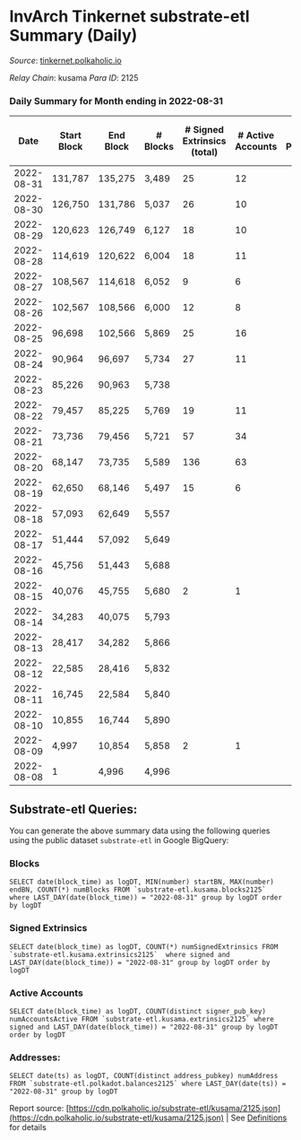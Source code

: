 # InvArch Tinkernet substrate-etl Summary (Daily)

_Source_: [tinkernet.polkaholic.io](https://tinkernet.polkaholic.io)

*Relay Chain*: kusama
*Para ID*: 2125



### Daily Summary for Month ending in 2022-08-31


| Date | Start Block | End Block | # Blocks | # Signed Extrinsics (total) | # Active Accounts | # Passive | # New | # Addresses with Balances | # Events | # Transfers | # XCM Transfers In | # XCM Transfers Out |
| ---- | ----------- | --------- | -------- | --------------------------- | ----------------- | --------- | ----- | ------------------------- | -------- | ----------- | ------------------ | ------------------- |
| 2022-08-31 | 131,787 | 135,275 | 3,489  | 25 | 12 |  |  | 1,189 | 7,633 | 497  |   |   |
| 2022-08-30 | 126,750 | 131,786 | 5,037  | 26 | 10 |  |  |  | 10,823 | 587  |   |   |
| 2022-08-29 | 120,623 | 126,749 | 6,127  | 18 | 10 |  |  |  | 12,746 | 370  |   |   |
| 2022-08-28 | 114,619 | 120,622 | 6,004  | 18 | 11 |  |  |  | 12,520 | 397  |   |   |
| 2022-08-27 | 108,567 | 114,618 | 6,052  | 9 | 6 |  |  |  | 12,368 | 207  |   |   |
| 2022-08-26 | 102,567 | 108,566 | 6,000  | 12 | 8 |  |  |  | 12,349 | 270  |   |   |
| 2022-08-25 | 96,698 | 102,566 | 5,869  | 25 | 16 |  |  |  | 12,477 | 583  |   |   |
| 2022-08-24 | 90,964 | 96,697 | 5,734  | 27 | 11 |  |  |  | 12,012 | 376  |   |   |
| 2022-08-23 | 85,226 | 90,963 | 5,738  |  |  |  |  |  | 11,482 |   |   |   |
| 2022-08-22 | 79,457 | 85,225 | 5,769  | 19 | 11 |  |  |  | 12,104 | 449  |   |   |
| 2022-08-21 | 73,736 | 79,456 | 5,721  | 57 | 34 |  |  |  | 12,833 | 1,042  |   |   |
| 2022-08-20 | 68,147 | 73,735 | 5,589  | 136 | 63 |  |  |  | 14,401 | 2,227  |   |   |
| 2022-08-19 | 62,650 | 68,146 | 5,497  | 15 | 6 |  |  |  | 19,540 | 2,535  |   |   |
| 2022-08-18 | 57,093 | 62,649 | 5,557  |  |  |  |  |  | 11,120 |   |   |   |
| 2022-08-17 | 51,444 | 57,092 | 5,649  |  |  |  |  |  | 11,301 |   |   |   |
| 2022-08-16 | 45,756 | 51,443 | 5,688  |  |  |  |  |  | 11,382 |   |   |   |
| 2022-08-15 | 40,076 | 45,755 | 5,680  | 2 | 1 |  |  |  | 11,377 |   |   |   |
| 2022-08-14 | 34,283 | 40,075 | 5,793  |  |  |  |  |  | 11,592 |   |   |   |
| 2022-08-13 | 28,417 | 34,282 | 5,866  |  |  |  |  |  | 11,739 |   |   |   |
| 2022-08-12 | 22,585 | 28,416 | 5,832  |  |  |  |  |  | 11,667 |   |   |   |
| 2022-08-11 | 16,745 | 22,584 | 5,840  |  |  |  |  |  | 11,686 |   |   |   |
| 2022-08-10 | 10,855 | 16,744 | 5,890  |  |  |  |  |  | 11,786 |   |   |   |
| 2022-08-09 | 4,997 | 10,854 | 5,858  | 2 | 1 |  |  |  | 11,733 |   |   |   |
| 2022-08-08 | 1 | 4,996 | 4,996  |  |  |  |  |  | 9,994 |   |   |   |

## Substrate-etl Queries:
You can generate the above summary data using the following queries using the public dataset `substrate-etl` in Google BigQuery:


### Blocks
```
SELECT date(block_time) as logDT, MIN(number) startBN, MAX(number) endBN, COUNT(*) numBlocks FROM `substrate-etl.kusama.blocks2125`  where LAST_DAY(date(block_time)) = "2022-08-31" group by logDT order by logDT
```


### Signed Extrinsics
```
SELECT date(block_time) as logDT, COUNT(*) numSignedExtrinsics FROM `substrate-etl.kusama.extrinsics2125`  where signed and LAST_DAY(date(block_time)) = "2022-08-31" group by logDT order by logDT
```


### Active Accounts
```
SELECT date(block_time) as logDT, COUNT(distinct signer_pub_key) numAccountsActive FROM `substrate-etl.kusama.extrinsics2125` where signed and LAST_DAY(date(block_time)) = "2022-08-31" group by logDT order by logDT
```


### Addresses:
```
SELECT date(ts) as logDT, COUNT(distinct address_pubkey) numAddress FROM `substrate-etl.polkadot.balances2125` where LAST_DAY(date(ts)) = "2022-08-31" group by logDT
```



Report source: [https://cdn.polkaholic.io/substrate-etl/kusama/2125.json](https://cdn.polkaholic.io/substrate-etl/kusama/2125.json) | See [Definitions](/DEFINITIONS.md) for details
